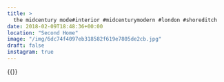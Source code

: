 ```yaml
---
title: >
  the midcentury mode#interior #midcenturymodern #london #shoreditch
date: 2018-02-09T18:48:36+00:00
location: "Second Home"
image: "/img/6dc74f4097eb318582f619e7805de2cb.jpg"
draft: false
instagram: true
---
```


{{<photo src="/img/6dc74f4097eb318582f619e7805de2cb.jpg">}}
